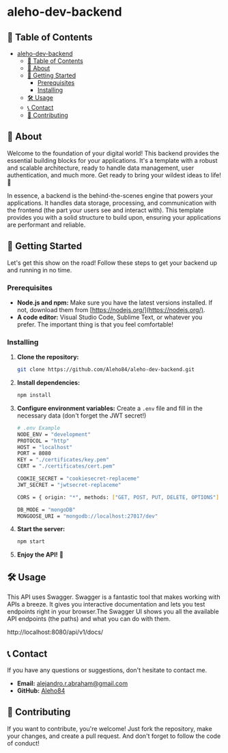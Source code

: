 # aleho-dev-backend

## 📑 Table of Contents

- [aleho-dev-backend](#aleho-dev-backend)
  - [📑 Table of Contents](#-table-of-contents)
  - [🧐 About](#-about)
  - [🚀 Getting Started](#-getting-started)
    - [Prerequisites](#prerequisites)
    - [Installing](#installing)
  - [🛠️ Usage](#️-usage)
  - [📞 Contact](#-contact)
  - [🤝 Contributing](#-contributing)

## 🧐 About

Welcome to the foundation of your digital world! This backend provides the essential building blocks for your applications. It's a template with a robust and scalable architecture, ready to handle data management, user authentication, and much more. Get ready to bring your wildest ideas to life! 🚀

In essence, a backend is the behind-the-scenes engine that powers your applications. It handles data storage, processing, and communication with the frontend (the part your users see and interact with). This template provides you with a solid structure to build upon, ensuring your applications are performant and reliable.

## 🚀 Getting Started

Let's get this show on the road! Follow these steps to get your backend up and running in no time.

### Prerequisites

* **Node.js and npm:** Make sure you have the latest versions installed. If not, download them from [https://nodejs.org/](https://nodejs.org/).
* **A code editor:** Visual Studio Code, Sublime Text, or whatever you prefer. The important thing is that you feel comfortable!

### Installing

1.  **Clone the repository:**
    ```bash 
    git clone https://github.com/Aleho84/aleho-dev-backend.git
    ```

3.  **Install dependencies:** 
    ```bash 
    npm install
    ```

5.  **Configure environment variables:** Create a `.env` file and fill in the necessary data (don't forget the JWT secret!)
    ```bash
    # .env Example
    NODE_ENV = "development"
    PROTOCOL = "http"
    HOST = "localhost"
    PORT = 8080
    KEY = "./certificates/key.pem"
    CERT = "./certificates/cert.pem"

    COOKIE_SECRET = "cookiesecret-replaceme"
    JWT_SECRET = "jwtsecret-replaceme"

    CORS = { origin: "*", methods: ["GET, POST, PUT, DELETE, OPTIONS"] }

    DB_MODE = "mongoDB"
    MONGOOSE_URI = "mongodb://localhost:27017/dev"
    ```

6.  **Start the server:** 
    ```bash
    npm start
    ```

8.  **Enjoy the API!** 🎉

## 🛠️ Usage
This API uses Swagger. Swagger is a fantastic tool that makes working with APIs a breeze. It gives you interactive documentation and lets you test endpoints right in your browser.The Swagger UI shows you all the available API endpoints (the paths) and what you can do with them.

http://localhost:8080/api/v1/docs/

## 📞 Contact
If you have any questions or suggestions, don't hesitate to contact me.

*   **Email:** alejandro.r.abraham@gmail.com
*   **GitHub:** [Aleho84](https://github.com/Aleho84)

## 🤝 Contributing
If you want to contribute, you're welcome! Just fork the repository, make your changes, and create a pull request. And don't forget to follow the code of conduct!